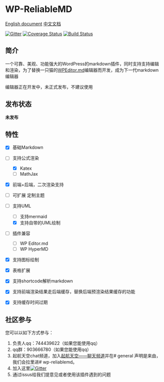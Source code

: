 # WP-ReliableMD

[English document](README.md) [中文文档](README_zh_CN.md)

[![Gitter](https://badges.gitter.im/WP-ReliableMD/community.svg)](https://gitter.im/WP-ReliableMD/community?utm_source=badge&utm_medium=badge&utm_campaign=pr-badge) [![Coverage Status](https://coveralls.io/repos/github/jackworkshop/WP-ReliableMD/badge.svg?branch=master)](https://coveralls.io/github/jackworkshop/WP-ReliableMD?branch=master) [![Build Status](https://travis-ci.org/jackworkshop/WP-ReliableMD.svg?branch=master)](https://travis-ci.org/jackworkshop/WP-ReliableMD)

## 简介

一个可靠、美观、功能强大的WordPress的markdown插件，同时支持支持编辑和渲染，为了替换一只猫的[WPEditor.md](https://wordpress.org/plugins/wp-editormd/)编辑器而开发，成为下一代markdown编辑器 

编辑器正在开发中，未正式发布，不建议使用

## 发布状态

**未发布**

## 特性

- [x] 基础Markdown
- [ ] 支持公式渲染
  - [x] Katex
  - [ ] MathJax
- [x] 前端+后端，二次渲染支持
- [ ] 可扩展 定制主题
- [ ] 支持UML
  - [ ] 支持mermaid
  - [x] 支持自带的UML绘制
- [ ] 插件兼容
  - [ ] WP Editor.md
  - [ ] WP HyperMD
- [x] 支持图标绘制
- [x] 表格扩展
- [x] 支持shortcode解析markdown
- [x] 支持前端渲染结果走后端缓存，替换后端预渲染结果缓存的功能
- [x] 支持缓存时间过期


## 社区参与

您可以以如下方式参与：
1. 负责人qq：744439622（如果您能使用qq）
2. qq群：903666780（如果您能使用qq）
3. 起航天空chat频道，加入[起航天空——聊天频道](https://chat.qhjack.cn)并在# general 声明是来由，我们会拉里进# wp-reliablemd。
4. 加入这里[![Gitter](https://badges.gitter.im/WP-ReliableMD/community.svg)](https://gitter.im/WP-ReliableMD/community?utm_source=badge&utm_medium=badge&utm_campaign=pr-badge)
5. 通过issus给我们提意见或者使用该插件遇到的问题
